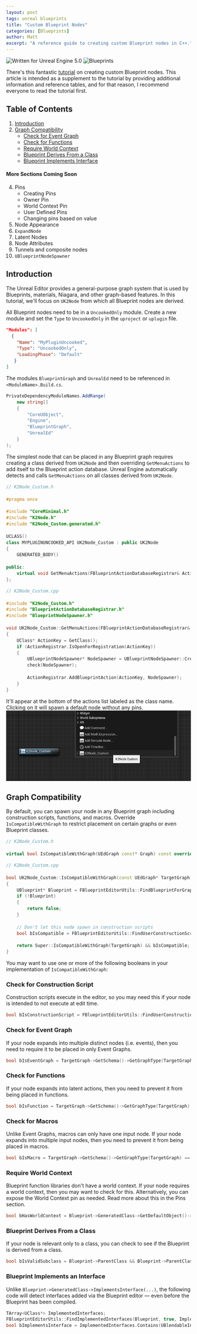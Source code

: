 ```yaml
---
layout: post
tags: unreal blueprints
title: "Custom Blueprint Nodes"
categories: [Blueprints]
author: Matt
excerpt: "A reference guide to creating custom Blueprint nodes in C++."
---
```


<img src="https://img.shields.io/badge/Unreal%20Engine-5.0-informational" alt="Written for Unreal Engine 5.0"> <img src="https://img.shields.io/badge/-Blueprints-blue" alt="Blueprints">

There's this fantastic [tutorial](https://www.gamedev.net/tutorials/programming/engines-and-middleware/improving-ue4-blueprint-usability-with-custom-nodes-r5694/) on creating custom Blueprint nodes. This article is intended as a supplement to the tutorial by providing additional information and reference tables, and for that reason, I recommend everyone to read the tutorial first.

## Table of Contents
1. [Introduction](#introduction)
2. [Graph Compatibility](#graph-compatibility)
   - [Check for Event Graph](#check-for-event-graph)
   - [Check for Functions](#check-for-functions)
   - [Require World Context](#require-world-context)
   - [Blueprint Derives From a Class](#blueprint-derives-from-a-class)
   - [Blueprint Implements Interface](#blueprint-implements-an-interface)

#### More Sections Coming Soon
4. Pins
    - Creating Pins
    - Owner Pin
    - World Context Pin
    - User Defined Pins
    - Changing pins based on value
5. Node Appearance
6. `ExpandNode`
7. Latent Nodes
8. Node Attributes
9. Tunnels and composite nodes
10. `UBlueprintNodeSpawner`

## Introduction
The Unreal Editor provides a general-purpose graph system that is used by Blueprints, materials, Niagara, and other graph-based features. In this tutorial, we'll focus on `UK2Node` from which all Blueprint nodes are derived.

All Blueprint nodes need to be in a `UncookedOnly` module. Create a new module and set the `Type` to `UncookedOnly` in the `uproject` or `uplugin` file.

```json
"Modules": [
  {
    "Name": "MyPluginUncooked",
    "Type": "UncookedOnly",
    "LoadingPhase": "Default"
   }
]
```

The modules `BlueprintGraph` and `UnrealEd` need to be referenced in `<ModuleName>.Build.cs`.

```csharp
PrivateDependencyModuleNames.AddRange(
    new string[]
    {
        "CoreUObject",
        "Engine",
        "BlueprintGraph",
        "UnrealEd"
    }
);
```

The simplest node that can be placed in any Blueprint graph requires creating a class derived from `UK2Node` and then overriding `GetMenuActions` to add itself to the Blueprint action database. Unreal Engine automatically detects and calls `GetMenuActions` on all classes derived from `UK2Node`.

```cpp
// K2Node_Custom.h

#pragma once

#include "CoreMinimal.h"
#include "K2Node.h"
#include "K2Node_Custom.generated.h"

UCLASS()
class MYPLUGINUNCOOKED_API UK2Node_Custom : public UK2Node
{
    GENERATED_BODY()
    
public:
    virtual void GetMenuActions(FBlueprintActionDatabaseRegistrar& ActionRegistrar) const override;
};
```

```cpp
// K2Node_Custom.cpp

#include "K2Node_Custom.h"
#include "BlueprintActionDatabaseRegistrar.h"
#include "BlueprintNodeSpawner.h"

void UK2Node_Custom::GetMenuActions(FBlueprintActionDatabaseRegistrar& ActionRegistrar) const
{
    UClass* ActionKey = GetClass();
    if (ActionRegistrar.IsOpenForRegistration(ActionKey))
    {
        UBlueprintNodeSpawner* NodeSpawner = UBlueprintNodeSpawner::Create(GetClass());
        check(NodeSpawner);

        ActionRegistrar.AddBlueprintAction(ActionKey, NodeSpawner);
    }
}
```

It'll appear at the bottom of the actions list labeled as the class name. Clicking on it will spawn a default node without any pins.
<img src="/assets/images/empty_node.png" alt="A screenshot of a custom node in Blueprints. It has no pins.">

## Graph Compatibility
By default, you can spawn your node in any Blueprint graph including construction scripts, functions, and macros. Override `IsCompatibleWithGraph` to restrict placement on certain graphs or even Blueprint classes.

```cpp
// K2Node_Custom.h

virtual bool IsCompatibleWithGraph(UEdGraph const* Graph) const override;
```
  
```cpp
// K2Node_Custom.cpp

bool UK2Node_Custom::IsCompatibleWithGraph(const UEdGraph* TargetGraph) const 
{
    UBlueprint* Blueprint = FBlueprintEditorUtils::FindBlueprintForGraph(TargetGraph);
    if (!Blueprint)
    {
        return false;
    }

    // Don't let this node spawn in construction scripts
    bool bIsCompatible = FBlueprintEditorUtils::FindUserConstructionScript(Blueprint) != TargetGraph;

    return Super::IsCompatibleWithGraph(TargetGraph) && bIsCompatible;
}
```

You may want to use one or more of the following booleans in your implementation of `IsCompatibleWithGraph`:

### Check for Construction Script
Construction scripts execute in the editor, so you may need this if your node is intended to not execute at edit time.
```cpp
bool bIsConstructionScript = FBlueprintEditorUtils::FindUserConstructionScript(Blueprint) == TargetGraph;
```

### Check for Event Graph
If your node expands into multiple distinct nodes (i.e. events), then you need to require it to be placed in only Event Graphs.
```cpp
bool bIsEventGraph = TargetGraph->GetSchema()->GetGraphType(TargetGraph) == GT_Ubergraph;
```

### Check for Functions
If your node expands into latent actions, then you need to prevent it from being placed in functions.
```cpp
bool bIsFunction = TargetGraph->GetSchema()->GetGraphType(TargetGraph) == GT_Function;
```

### Check for Macros
Unlike Event Graphs, macros can only have one input node. If your node expands into multiple input nodes, then you need to prevent it from being placed in macros.
```cpp
bool bIsMacro = TargetGraph->GetSchema()->GetGraphType(TargetGraph) == GT_Macro;
```

### Require World Context
Blueprint function libraries don't have a world context. If your node requires a world context, then you may want to check for this. Alternatively, you can expose the World Context pin as needed. Read more about this in the Pins section.
```cpp
bool bHasWorldContext = Blueprint->GeneratedClass->GetDefaultObject()->ImplementsGetWorld();
```

### Blueprint Derives From a Class
If your node is relevant only to a class, you can check to see if the Blueprint is derived from a class.
```cpp
bool bIsValidSubclass = Blueprint->ParentClass && Blueprint->ParentClass->IsChildOf(UMyClass::StaticClass());
```

### Blueprint Implements an Interface
Unlike `Blueprint->GeneratedClass->ImplementsInterface(...)`, the following code will detect interfaces added via the Blueprint editor — even before the Blueprint has been compiled.
```cpp
TArray<UClass*> ImplementedInterfaces;
FBlueprintEditorUtils::FindImplementedInterfaces(Blueprint, true, ImplementedInterfaces);
bool bImplementsInterface = ImplementedInterfaces.Contains(UBlendableInterface::StaticClass());
```
